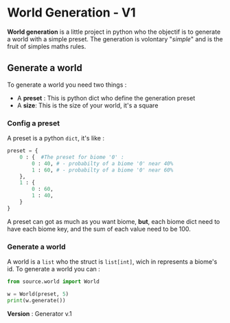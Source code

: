 # World Generation - V1

**World generation** is a little project in python who the objectif is to generate a world 
with a simple preset. 
The generation is volontary "*simple*" and is the fruit of simples maths rules. 

## Generate a world 
To generate a world you need two things :
- A **preset** : This is python dict who define the generation preset
- A **size**: This is the size of your world, it's a square

### Config a preset
A preset is a python `dict`, it's like : 
```python 
preset = { 
    0 : {  #The preset for biome '0' :
        0 : 40, # - probabilty of a biome '0' near 40%
        1 : 60, # - probabilty of a biome '0' near 60%      
    }, 
    1 : {
        0 : 60, 
        1 : 40, 
    }
}
```
A preset can got as much as you want biome, **but**, each biome dict need to have each biome key, and the sum of each value need to be 100. 

### Generate a world 
A world is a `list` who the struct is `list[int]`, wich in represents a biome's id. 
To generate a world you can : 
```python
from source.world import World

w = World(preset, 5)
print(w.generate())
```
**Version** : Generator v.1